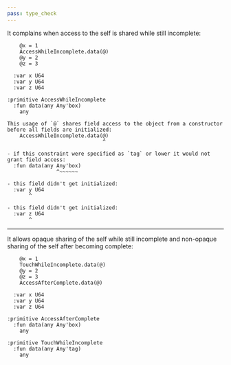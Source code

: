 ```yaml
---
pass: type_check
---
```


It complains when access to the self is shared while still incomplete:

```mare
    @x = 1
    AccessWhileIncomplete.data(@)
    @y = 2
    @z = 3

  :var x U64
  :var y U64
  :var z U64

:primitive AccessWhileIncomplete
  :fun data(any Any'box)
    any
```
```error
This usage of `@` shares field access to the object from a constructor before all fields are initialized:
    AccessWhileIncomplete.data(@)
                               ^

- if this constraint were specified as `tag` or lower it would not grant field access:
  :fun data(any Any'box)
                ^~~~~~~

- this field didn't get initialized:
  :var y U64
       ^

- this field didn't get initialized:
  :var z U64
       ^
```

---

It allows opaque sharing of the self while still incomplete and non-opaque sharing of the self after becoming complete:

```mare
    @x = 1
    TouchWhileIncomplete.data(@)
    @y = 2
    @z = 3
    AccessAfterComplete.data(@)

  :var x U64
  :var y U64
  :var z U64

:primitive AccessAfterComplete
  :fun data(any Any'box)
    any

:primitive TouchWhileIncomplete
  :fun data(any Any'tag)
    any
```
